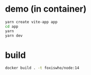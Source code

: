 # demo (in container)

```bash
yarn create vite-app app
cd app
yarn
yarn dev
```

# build
```bash
docker build . -t foxiswho/node:14
```
